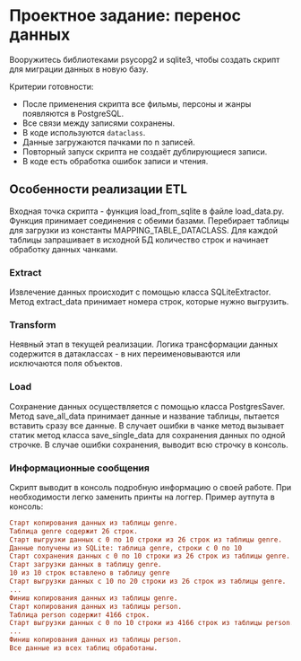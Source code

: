 # Проектное задание: перенос данных

Вооружитесь библиотеками psycopg2 и sqlite3, чтобы создать скрипт для миграции данных в новую базу.

Критерии готовности:

- После применения скрипта все фильмы, персоны и жанры появляются в PostgreSQL.  
- Все связи между записями сохранены. 
- В коде используются `dataclass`.
- Данные загружаются пачками по n записей.
- Повторный запуск скрипта не создаёт дублирующиеся записи.
- В коде есть обработка ошибок записи и чтения.

## Особенности реализации ETL 

Входная точка скрипта - функция load_from_sqlite в файле load_data.py.
Функция принимает соединения с обеими базами. Перебирает таблицы для загрузки из константы MAPPING_TABLE_DATACLASS.
Для каждой таблицы запрашивает в исходной БД количество строк и начинает обработку данных чанками.


### Extract

Извлечение данных происходит с помощью класса SQLiteExtractor. Метод extract_data принимает номера строк, которые
нужно выгрузить.


### Transform

Неявный этап в текущей реализации. Логика трансформации данных содержится в датаклассах - в них переименовываются или 
исключаются поля объектов.


### Load

Сохранение данных осуществляется с помощью класса PostgresSaver. 
Метод save_all_data принимает данные и название таблицы, пытается вставить сразу все данные.
В случает ошибки в чанке метод вызывает статик метод класса save_single_data для сохранения данных по одной строчке.
В случае ошибки сохранения, выводит всю строчку в консоль.


### Информационные сообщения

Скрипт выводит в консоль подробную информацию о своей работе. При необходимости легко заменить принты на логгер.
Пример аутпута в консоль:

```ini
Старт копирования данных из таблицы genre.
Таблица genre содержит 26 строк.
Старт выгрузки данных с 0 по 10 строки из 26 строк из таблицы genre.
Данные получены из SQLite: таблица genre, строки с 0 по 10
Старт сохранения данных с 0 по 10 строки из 26 строк из таблицы genre.
Старт загрузки данных в таблицу genre.
10 из 10 строк вставлено в таблицу genre
Старт выгрузки данных с 10 по 20 строки из 26 строк из таблицы genre.
...
Финиш копирования данных из таблицы genre.
Старт копирования данных из таблицы person.
Таблица person содержит 4166 строк.
Старт выгрузки данных с 0 по 10 строки из 4166 строк из таблицы person.
...
Финиш копирования данных из таблицы person.
Все данные из всех таблиц обработаны.
```


